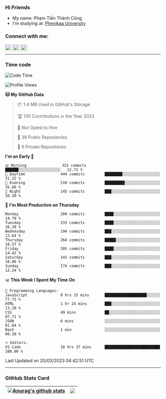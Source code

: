 ### Hi Friends

- My name: Phạm Tiến Thành Công
- I'm studying at: [Phenikaa University]


### Connect with me:
[<img align="left" alt="PhamTienThanhCong | Facebook" width="22px" src="https://upload.wikimedia.org/wikipedia/commons/thumb/1/16/Facebook-icon-1.png/640px-Facebook-icon-1.png" />][facebook]
[<img align="left" alt="PhamTienThanhCong | Zalo" width="22px" src="https://www.anphatpc.com.vn/template/anphat_2020v2/images/icon-zalo.jpg" />][zalo]
[<img align="left" alt="PhamTienThanhCong | LinkedIn" width="22px" src="https://cdn3.iconfinder.com/data/icons/inficons/512/linkedin.png" />][linkedin]

<br />

---

### Time code

<!--START_SECTION:waka-->
![Code Time](http://img.shields.io/badge/Code%20Time-937%20hrs%209%20mins-blue)

![Profile Views](http://img.shields.io/badge/Profile%20Views-2-blue)

**🐱 My GitHub Data** 

> 📦 1.4 MB Used in GitHub's Storage 
 > 
> 🏆 130 Contributions in the Year 2023
 > 
> 🚫 Not Opted to Hire
 > 
> 📜 39 Public Repositories 
 > 
> 🔑 9 Private Repositories 
 > 
**I'm an Early 🐤** 

```text
🌞 Morning                323 commits         ██████░░░░░░░░░░░░░░░░░░░   22.71 % 
🌆 Daytime                444 commits         ████████░░░░░░░░░░░░░░░░░   31.22 % 
🌃 Evening                510 commits         █████████░░░░░░░░░░░░░░░░   35.86 % 
🌙 Night                  145 commits         ███░░░░░░░░░░░░░░░░░░░░░░   10.20 % 
```
📅 **I'm Most Productive on Thursday** 

```text
Monday                   209 commits         ████░░░░░░░░░░░░░░░░░░░░░   14.70 % 
Tuesday                  233 commits         ████░░░░░░░░░░░░░░░░░░░░░   16.39 % 
Wednesday                194 commits         ███░░░░░░░░░░░░░░░░░░░░░░   13.64 % 
Thursday                 264 commits         █████░░░░░░░░░░░░░░░░░░░░   18.57 % 
Friday                   205 commits         ████░░░░░░░░░░░░░░░░░░░░░   14.42 % 
Saturday                 143 commits         ███░░░░░░░░░░░░░░░░░░░░░░   10.06 % 
Sunday                   174 commits         ███░░░░░░░░░░░░░░░░░░░░░░   12.24 % 
```


📊 **This Week I Spent My Time On** 

```text
💬 Programming Languages: 
JavaScript               8 hrs 15 mins       ███████████████████░░░░░░   77.73 % 
HTML                     1 hr 24 mins        ███░░░░░░░░░░░░░░░░░░░░░░   13.20 % 
CSS                      49 mins             ██░░░░░░░░░░░░░░░░░░░░░░░   07.71 % 
JSON                     6 mins              ░░░░░░░░░░░░░░░░░░░░░░░░░   01.04 % 
Bash                     1 min               ░░░░░░░░░░░░░░░░░░░░░░░░░   00.20 % 

🔥 Editors: 
VS Code                  10 hrs 37 mins      █████████████████████████   100.00 % 
```


 Last Updated on 20/03/2023 04:42:51 UTC
<!--END_SECTION:waka-->

---

### GitHub Stats Card

| <a href="https://github.com/phamtienthanhcong"><img align="center" src="https://github-readme-stats.vercel.app/api?username=PhamTienThanhCong&show_icons=true&include_all_commits=true&theme=buefy&hide_border=true&theme=ocean_dark" alt="Anurag's github stats" /></a> | <a href="https://github.com/phamtienthanhcong"><img align="center" src="https://github-readme-stats.vercel.app/api/top-langs/?username=PhamTienThanhCong&layout=compact&theme=buefy&hide_border=true&theme=ocean_dark" /></a> |
| ------------- | ------------- |

[Phenikaa University]: https://phenikaa-uni.edu.vn/vi
[facebook]: https://www.facebook.com/phamtienthanhcong
[linkedin]: https://linkedin.com/in/phamtienthanhcong
[zalo]: https://zalo.me/0396396332
[tiktok]: https://www.tiktok.com/@phamtienthanhcong
[web]: https://github.com/PhamTienThanhCong/web_dev
[min project]: https://github.com/PhamTienThanhCong/Project-Of-Web
[c and cpp]: https://github.com/PhamTienThanhCong/Code_C_and_Cpro
[python]: https://github.com/PhamTienThanhCong/Python_beginer
